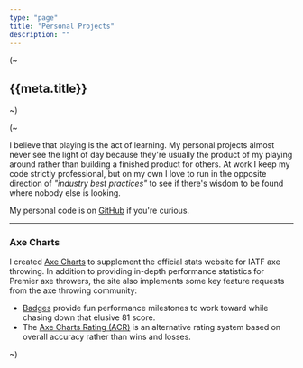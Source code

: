 ```yaml
---
type: "page"
title: "Personal Projects"
description: ""
---
```


(~

## {{meta.title}}

~)

(~

I believe that playing is the act of learning. My personal projects almost never see the light of day because they're usually the product of my playing around rather than building a finished product for others. At work I keep my code strictly professional, but on my own I love to run in the opposite direction of *"industry best practices"* to see if there's wisdom to be found where nobody else is looking.

My personal code is on [GitHub](https://github.com/ZacharyGodfrey) if you're curious.

---

### Axe Charts

I created [Axe Charts](https://axecharts.com) to supplement the official stats website for IATF axe throwing. In addition to providing in-depth performance statistics for Premier axe throwers, the site also implements some key feature requests from the axe throwing community:

- [Badges](https://axecharts.com/badges) provide fun performance milestones to work toward while chasing down that elusive 81 score.
- The [Axe Charts Rating (ACR)](https://axecharts.com/rating-system) is an alternative rating system based on overall accuracy rather than wins and losses.

~)